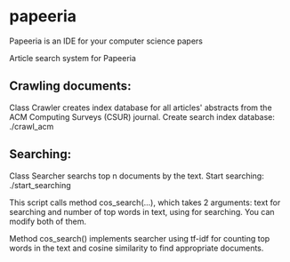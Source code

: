 papeeria
========

Papeeria is an IDE for your computer science papers 

Article search system for Papeeria

Crawling documents:
-------------------

Class Crawler creates index database for all articles' abstracts from the ACM Computing Surveys (CSUR) journal.
Create search index database: 
./crawl_acm

Searching:
----------

Class Searcher searchs top n documents by the text. Start searching:
./start_searching

This script calls method cos_search(...), which takes 2 arguments: text for searching and number of top words in text, using for searching. You can modify both of them.

Method cos_search() implements searcher using tf-idf for counting top words in the text and cosine similarity to find appropriate documents.
